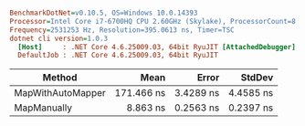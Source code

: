 ``` ini

BenchmarkDotNet=v0.10.5, OS=Windows 10.0.14393
Processor=Intel Core i7-6700HQ CPU 2.60GHz (Skylake), ProcessorCount=8
Frequency=2531253 Hz, Resolution=395.0613 ns, Timer=TSC
dotnet cli version=1.0.3
  [Host]     : .NET Core 4.6.25009.03, 64bit RyuJIT [AttachedDebugger]
  DefaultJob : .NET Core 4.6.25009.03, 64bit RyuJIT


```
 |            Method |       Mean |     Error |    StdDev |
 |------------------ |-----------:|----------:|----------:|
 | MapWithAutoMapper | 171.466 ns | 3.4289 ns | 4.4585 ns |
 |       MapManually |   8.863 ns | 0.2563 ns | 0.2397 ns |
